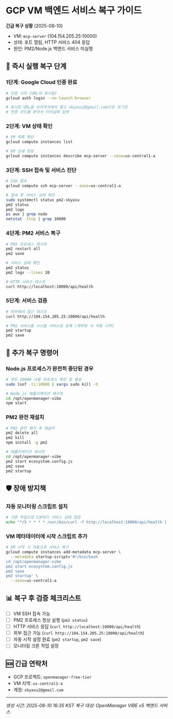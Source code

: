 # GCP VM 백엔드 서비스 복구 가이드

**긴급 복구 상황** (2025-08-10)
- VM: `mcp-server` (104.154.205.25:10000)  
- 상태: 포트 열림, HTTP 서비스 404 응답
- 원인: PM2/Node.js 백엔드 서비스 미실행

## 🚀 즉시 실행 복구 단계

### 1단계: Google Cloud 인증 완료

```bash
# 인증 시작 (URL이 표시됨)
gcloud auth login --no-launch-browser

# 표시된 URL을 브라우저에서 열고 skyasu2@gmail.com으로 로그인
# 인증 코드를 받아서 터미널에 입력
```

### 2단계: VM 상태 확인

```bash
# VM 목록 확인
gcloud compute instances list

# VM 상세 정보
gcloud compute instances describe mcp-server --zone=us-central1-a
```

### 3단계: SSH 접속 및 서비스 진단

```bash
# SSH 접속
gcloud compute ssh mcp-server --zone=us-central1-a

# 접속 후 서비스 상태 확인
sudo systemctl status pm2-skyasu
pm2 status
pm2 logs
ps aux | grep node
netstat -tlnp | grep 10000
```

### 4단계: PM2 서비스 복구

```bash
# PM2 프로세스 재시작
pm2 restart all
pm2 save

# 서비스 상태 확인
pm2 status
pm2 logs --lines 20

# HTTP 서비스 테스트
curl http://localhost:10000/api/health
```

### 5단계: 서비스 검증

```bash
# 외부에서 접근 테스트
curl http://104.154.205.25:10000/api/health

# PM2 서비스를 시스템 서비스로 등록 (재부팅 시 자동 시작)
pm2 startup
pm2 save
```

## 🔧 추가 복구 명령어

### Node.js 프로세스가 완전히 중단된 경우

```bash
# 포트 10000 사용 프로세스 확인 및 종료
sudo lsof -ti:10000 | xargs sudo kill -9

# Node.js 애플리케이션 재시작
cd /opt/openmanager-vibe
npm start
```

### PM2 완전 재설치

```bash
# PM2 완전 제거 후 재설치
pm2 delete all
pm2 kill
npm install -g pm2

# 애플리케이션 재시작
cd /opt/openmanager-vibe
pm2 start ecosystem.config.js
pm2 save
pm2 startup
```

## 🛡️ 장애 방지책

### 자동 모니터링 스크립트 설치

```bash
# 크론 작업으로 5분마다 서비스 상태 점검
echo "*/5 * * * * /usr/bin/curl -f http://localhost:10000/api/health || /usr/bin/pm2 restart all" | crontab -
```

### VM 메타데이터에 시작 스크립트 추가

```bash
# VM 시작 시 자동으로 서비스 복구
gcloud compute instances add-metadata mcp-server \
  --metadata startup-script='#!/bin/bash
cd /opt/openmanager-vibe
pm2 start ecosystem.config.js
pm2 save
pm2 startup' \
  --zone=us-central1-a
```

## 📊 복구 후 검증 체크리스트

- [ ] VM SSH 접속 가능
- [ ] PM2 프로세스 정상 실행 (`pm2 status`)
- [ ] HTTP 서비스 응답 (`curl http://localhost:10000/api/health`)
- [ ] 외부 접근 가능 (`curl http://104.154.205.25:10000/api/health`)
- [ ] 자동 시작 설정 완료 (`pm2 startup`, `pm2 save`)
- [ ] 모니터링 크론 작업 설정

## 🆘 긴급 연락처

- GCP 프로젝트: `openmanager-free-tier`
- VM 지역: `us-central1-a`  
- 계정: `skyasu2@gmail.com`

---
*생성 시간: 2025-08-10 16:35 KST*
*복구 대상: OpenManager VIBE v5 백엔드 서비스*